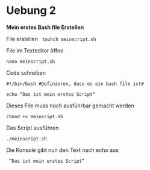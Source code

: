 # Uebung 2


**Mein erstes Bash file Erstellen**

File erstellen
``` touhch meinscript.sh```

File im Texteditor öffne

```nano meinscript.sh```

Code schreiben
```
#!/bin/bash #Definieren, dass es ein bash file ist#

echo “Das ist mein erstes Script“
```

Dieses File muss noch ausführbar gemacht werden 

```chmod +x meinsript.sh```

Das Script ausführen

```./meinscript.sh```

Die Konsole gibt nun den Text nach echo aus

``` “Das ist mein erstes Script“```
